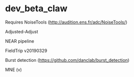 # dev_beta_claw

Requires NoiseTools (http://audition.ens.fr/adc/NoiseTools/)

Adjusted-Adjust

NEAR pipeline

FieldTrip v20190329 

Burst detection (https://github.com/danclab/burst_detection)

MNE (v)

